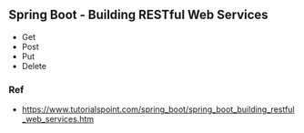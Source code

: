 ## Spring Boot - Building RESTful Web Services
- Get
- Post
- Put
- Delete

### Ref
- https://www.tutorialspoint.com/spring_boot/spring_boot_building_restful_web_services.htm